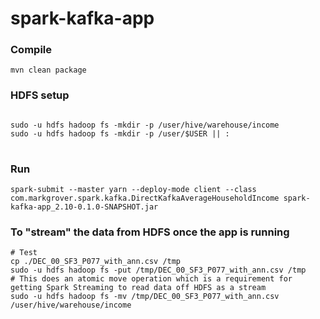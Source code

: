 # spark-kafka-app
### Compile
````mvn clean package````

### HDFS setup
<pre>
<code>
sudo -u hdfs hadoop fs -mkdir -p /user/hive/warehouse/income
sudo -u hdfs hadoop fs -mkdir -p /user/$USER || :
</code>
</pre>

### Run
````spark-submit --master yarn --deploy-mode client --class com.markgrover.spark.kafka.DirectKafkaAverageHouseholdIncome spark-kafka-app_2.10-0.1.0-SNAPSHOT.jar````

### To "stream" the data from HDFS once the app is running
````
# Test
cp ./DEC_00_SF3_P077_with_ann.csv /tmp
sudo -u hdfs hadoop fs -put /tmp/DEC_00_SF3_P077_with_ann.csv /tmp
# This does an atomic move operation which is a requirement for getting Spark Streaming to read data off HDFS as a stream
sudo -u hdfs hadoop fs -mv /tmp/DEC_00_SF3_P077_with_ann.csv /user/hive/warehouse/income
````


